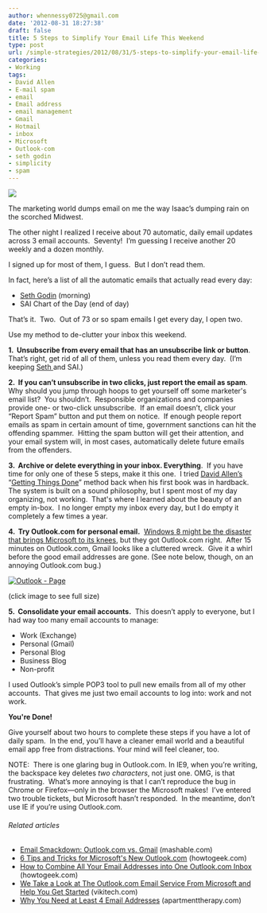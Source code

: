 ```yaml
---
author: whennessy0725@gmail.com
date: '2012-08-31 18:27:38'
draft: false
title: 5 Steps to Simplify Your Email Life This Weekend
type: post
url: /simple-strategies/2012/08/31/5-steps-to-simplify-your-email-life-this-weekend
categories:
- Working
tags:
- David Allen
- E-mail spam
- email
- Email address
- email management
- Gmail
- Hotmail
- inbox
- Microsoft
- Outlook-com
- seth godin
- simplicity
- spam
---
```


![](http://static1.squarespace.com/static/56c87f52356fb0ec8c23c9b7/56d09050d9fd567b5dd38d8b/56d09058d9fd567b5dd38e0a/1456509781243/outlook-page.png)

  




The marketing world dumps email on me the way Isaac’s dumping rain on the scorched Midwest.




The other night I realized I receive about 70 automatic, daily email updates across 3 email accounts.  Seventy!  I’m guessing I receive another 20 weekly and a dozen monthly.




I signed up for most of them, I guess.  But I don’t read them.




In fact, here’s a list of all the automatic emails that actually read every day:





  * [Seth Godin](http://sethgodin.typepad.com/seths_blog/) (morning)
  * SAI Chart of the Day (end of day)



That’s it.  Two.  Out of 73 or so spam emails I get every day, I open two.




Use my method to de-clutter your inbox this weekend.




**1.  Unsubscribe from every email that has an unsubscribe link or button**.  That’s right, get rid of all of them, unless you read them every day.  (I’m keeping [Seth ](http://sethgodin.typepad.com/seths_blog/)and SAI.)




**2.  If you can’t unsubscribe in two clicks, just report the email as spam**.  Why should you jump through hoops to get yourself off some marketer's email list?  You shouldn’t.  Responsible organizations and companies provide one- or two-click unsubscribe.  If an email doesn’t, click your “Report Spam” button and put them on notice.  If enough people report emails as spam in certain amount of time, government sanctions can hit the offending spammer.  Hitting the spam button will get their attention, and your email system will, in most cases, automatically delete future emails from the offenders.




**3.  Archive or delete everything in your inbox. Everything**.  If you have time for only one of these 5 steps, make it this one.  I tried [David Allen’s](http://davidco.com/) “[Getting Things Done](http://www.amazon.com/Getting-Things-Done-Stress-Free-Productivity/dp/0142000280%3FSubscriptionId%3D0G81C5DAZ03ZR9WH9X82%26tag%3Dzemanta-20%26linkCode%3Dxm2%26camp%3D2025%26creative%3D165953%26creativeASIN%3D0142000280)” method back when his first book was in hardback. The system is built on a sound philosophy, but I spent most of my day organizing, not working.  That's where I learned about the beauty of an empty in-box.  I no longer empty my inbox every day, but I do empty it completely a few times a year.




**4.  Try Outlook.com for personal email.**  [Windows 8 might be the disaster that brings Microsoft to its knees](http://www.businessinsider.com/microsoft-windows-8-has-bad-reviews-heres-why-it-matters-2012-6), but they got Outlook.com right.  After 15 minutes on Outlook.com, Gmail looks like a cluttered wreck.  Give it a whirl before the good email addresses are gone. (See note below, though, on an annoying Outlook.com bug.)




[![Outlook - Page](http://static1.squarespace.com/static/56c87f52356fb0ec8c23c9b7/t/56d09103d9fd567b5dd39b73/1456509187023/outlook-page_thumb.png)
](http://static1.squarespace.com/static/56c87f52356fb0ec8c23c9b7/t/56d09102d9fd567b5dd39b71/1456509186957/outlook-page.png)




(click image to see full size)




**5.  Consolidate your email accounts.**  This doesn’t apply to everyone, but I had way too many email accounts to manage:





  * Work (Exchange)
  * Personal (Gmail)
  * Personal Blog
  * Business Blog
  * Non-profit



I used Outlook’s simple POP3 tool to pull new emails from all of my other accounts.  That gives me just two email accounts to log into: work and not work.




**You're Done!**




Give yourself about two hours to complete these steps if you have a lot of daily spam.  In the end, you’ll have a cleaner email world and a beautiful email app free from distractions. Your mind will feel cleaner, too.







NOTE:  There is one glaring bug in Outlook.com. In IE9, when you’re writing, the backspace key deletes _two characters_, not just one. OMG, is that frustrating.  What’s more annoying is that I can’t reproduce the bug in Chrome or Firefox—only in the browser the Microsoft makes!  I’ve entered two trouble tickets, but Microsoft hasn’t responded.  In the meantime, don’t use IE if you’re using Outlook.com.




###### Related articles





  * [Email Smackdown: Outlook.com vs. Gmail](http://mashable.com/2012/08/14/outlook-vs-gmail/) (mashable.com)
  * [6 Tips and Tricks for Microsoft's New Outlook.com](http://www.howtogeek.com/122573/6-tips-and-tricks-for-microsofts-new-outlook.com/) (howtogeek.com)
  * [How to Combine All Your Email Addresses into One Outlook.com Inbox](http://www.howtogeek.com/122695/how-to-combine-all-your-email-addresses-into-one-outlook.com-inbox/) (howtogeek.com)
  * [We Take a Look at The Outlook.com Email Service From Microsoft and Help You Get Started](http://www.vikitech.com/13575/outlook-email-service-features-signup) (vikitech.com)
  * [Why You Need at Least 4 Email Addresses](http://www.apartmenttherapy.com/why-you-need-4-email-addresses-176221) (apartmenttherapy.com)


